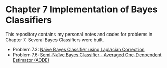 # Chapter 7 Implementation of Bayes Classifiers

This repository contains my personal notes and codes for problems in Chapter 7. Several Bayes Classifiers were built.

- Problem 7.3: [Naïve Bayes Classifier using Laplacian Correction](https://github.com/Hatchin/Machine-Learning-Zhou_Zhihua/tree/master/Bayes/Nai%CC%88veBayes)
- Problem 7.6: [Semi-Naïve Bayes Classifier - Averaged One-Denpendent Estimator (AODE)](https://github.com/Hatchin/Machine-Learning-Zhou_Zhihua/tree/master/Bayes/AODE)


